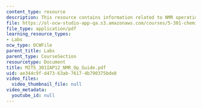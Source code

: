 ```yaml
---
content_type: resource
description: This resource contains information related to NMR operation guide 2012.
file: https://ol-ocw-studio-app-qa.s3.amazonaws.com/courses/5-301-chemistry-laboratory-techniques-january-iap-2012/ae344c9fd47363ab76174b790375bde8_MIT5_301IAP12_NMR_Op_Guide.pdf
file_type: application/pdf
learning_resource_types:
- Labs
ocw_type: OCWFile
parent_title: Labs
parent_type: CourseSection
resourcetype: Document
title: MIT5_301IAP12_NMR_Op_Guide.pdf
uid: ae344c9f-d473-63ab-7617-4b790375bde8
video_files:
  video_thumbnail_file: null
video_metadata:
  youtube_id: null
---
```

